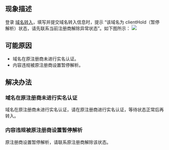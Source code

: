 ## 现象描述
登录 [域名转入](https://console.cloud.tencent.com/domain/trans-in)，填写并提交域名转入信息时，提示 “该域名为 clientHold（暂停解析）状态，请先联系当前注册商解除异常状态”。如下图所示：
![](https://main.qcloudimg.com/raw/e23797d7edc6402ededb0964c8daf433.png)

## 可能原因
- 域名在原注册商未进行实名认证。
- 内容违规被原注册商设置暂停解析。

## 解决办法
### 域名在原注册商未进行实名认证
域名在原注册商未进行实名认证，请在原注册商进行实名认证，等待状态正常后再转入。

### 内容违规被原注册商设置暂停解析
原注册商设置暂停解析，请联系原注册商解除该状态。
